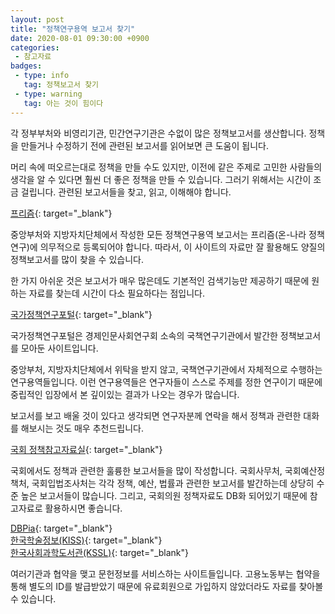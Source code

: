 ```yaml
---
layout: post
title: "정책연구용역 보고서 찾기"
date: 2020-08-01 09:30:00 +0900
categories: 
 - 참고자료
badges:
 - type: info
   tag: 정책보고서 찾기
 - type: warning
   tag: 아는 것이 힘이다
---
```


각 정부부처와 비영리기관, 민간연구기관은 수없이 많은 정책보고서를 생산합니다.
정책을 만들거나 수정하기 전에 관련된 보고서를 읽어보면 큰 도움이 됩니다.

<!--more-->

머리 속에 떠오르는대로 정책을 만들 수도 있지만, 이전에 같은 주제로 고민한 사람들의 생각을 알 수 있다면 훨씬 더 좋은 정책을 만들 수 있습니다.
그러기 위해서는 시간이 조금 걸립니다. 관련된 보고서들을 찾고, 읽고, 이해해야 합니다.

[프리즘](http://www.prism.go.kr/){: target="_blank"}

중앙부처와 지방자치단체에서 작성한 모든 정책연구용역 보고서는 프리즘(온-나라 정책연구)에 의무적으로 등록되어야 합니다.
따라서, 이 사이트의 자료만 잘 활용해도 양질의 정책보고서를 많이 찾을 수 있습니다.

한 가지 아쉬운 것은 보고서가 매우 많은데도 기본적인 검색기능만 제공하기 때문에 원하는 자료를 찾는데 시간이 다소 필요하다는 점입니다.

[국가정책연구포털](https://www.nkis.re.kr:4445/main.do){: target="_blank"}  

국가정책연구포털은 경제인문사회연구회 소속의 국책연구기관에서 발간한 정책보고서를 모아둔 사이트입니다.

중앙부처, 지방자치단체에서 위탁을 받지 않고, 국책연구기관에서 자체적으로 수행하는 연구용역들입니다.
이런 연구용역들은 연구자들이 스스로 주제를 정한 연구이기 때문에 중립적인 입장에서 본 깊이있는 결과가 나오는 경우가 많습니다.

보고서를 보고 배울 것이 있다고 생각되면 연구자분께 연락을 해서 정책과 관련한 대화를 해보시는 것도 매우 추천드립니다.

[국회 정책참고자료실](https://www.assembly.go.kr/assm/notification/policyroom/policyroom01/policyroomNas/policyroomList.do){: target="_blank"}  

국회에서도 정책과 관련한 훌륭한 보고서들을 많이 작성합니다.
국회사무처, 국회예산정책처, 국회입법조사처는 각각 정책, 예산, 법률과 관련한 보고서를 발간하는데 상당히 수준 높은 보고서들이 많습니다.
그리고, 국회의원 정책자료도 DB화 되어있기 때문에 참고자료로 활용하시면 좋습니다.

[DBPia](http://www.dbpia.co.kr/){: target="_blank"}  
[한국학술정보(KISS)](http://kiss.kstudy.com/){: target="_blank"}  
[한국사회과학도서관(KSSL)](http://www.ekssl.or.kr/){: target="_blank"}  

여러기관과 협약을 맺고 문헌정보를 서비스하는 사이트들입니다. 고용노동부는 협약을 통해 별도의 ID를 발급받았기 때문에 유료회원으로 가입하지 않았더라도 자료를 찾아볼 수 있습니다.
